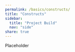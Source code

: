 ```yaml
---
permalink: /basics/constructs/
title: "Constructs"
sidebar:
  title: "Project Build"
  nav: "side"
share: true
---
```

Placeholder